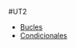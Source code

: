 #UT2
- [Bucles](https://github.com/Chugani05/programacion/tree/main/ut2/bucles)
- [Condicionales](https://github.com/Chugani05/programacion/tree/main/ut2/condicionales)

